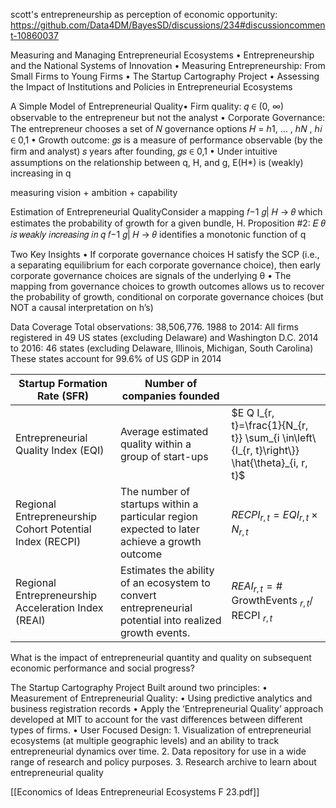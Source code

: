 scott's entrepreneurship as perception of economic opportunity: https://github.com/Data4DM/BayesSD/discussions/234#discussioncomment-10860037


Measuring and Managing Entrepreneurial Ecosystems • Entrepreneurship and the National Systems of Innovation • Measuring Entrepreneurship: From Small Firms to Young Firms • The Startup Cartography Project • Assessing the Impact of Institutions and Policies in Entrepreneurial Ecosystems

A Simple Model of Entrepreneurial Quality• Firm quality: 𝑞 ∈ (0, ∞) observable to the entrepreneur but not the analyst • Corporate Governance: The entrepreneur chooses a set of 𝑁 governance options 𝐻 = ℎ1, … , ℎ𝑁 , ℎ𝑖 ∈ 0,1 • Growth outcome: 𝑔𝑠 is a measure of performance observable (by the firm and analyst) 𝑠 years after founding, 𝑔𝑠 ∈ 0,1 • Under intuitive assumptions on the relationship between q, H, and g, E(H*) is (weakly) increasing in q

measuring vision + ambition + capability

Estimation of Entrepreneurial QualityConsider a mapping 𝑓−1 𝑔| 𝐻 → 𝜃 which estimates the probability of growth for a given bundle, H. Proposition #2: 𝐸 𝜃 𝑖𝑠 𝑤𝑒𝑎𝑘𝑙𝑦 𝑖𝑛𝑐𝑟𝑒𝑎𝑠𝑖𝑛𝑔 𝑖𝑛 𝑞 𝑓−1 𝑔| 𝐻 → 𝜃 identifies a monotonic function of q

Two Key Insights • If corporate governance choices H satisfy the SCP (i.e., a separating equilibrium for each corporate governance choice), then early corporate governance choices are signals of the underlying θ • The mapping from governance choices to growth outcomes allows us to recover the probability of growth, conditional on corporate governance choices (but NOT a causal interpretation on h’s)

Data Coverage Total observations: 38,506,776. 1988 to 2014: All firms registered in 49 US states (excluding Delaware) and Washington D.C. 2014 to 2016: 46 states (excluding Delaware, Illinois, Michigan, South Carolina) These states account for 99.6% of US GDP in 2014



| Startup Formation Rate (SFR)                             | Number of companies founded                                                                             |                                                                                              |
| -------------------------------------------------------- | ------------------------------------------------------------------------------------------------------- | -------------------------------------------------------------------------------------------- |
| Entrepreneurial Quality Index (EQI)                      | Average estimated quality within a group of start-ups                                                   | $E Q I_{r, t}=\frac{1}{N_{r, t}} \sum_{i \in\left\{I_{r, t}\right\}} \hat{\theta}_{i, r, t}$ |
| Regional Entrepreneurship Cohort Potential Index (RECPI) | The number of startups within a particular region expected to later achieve a growth outcome            | $R E C P I_{r, t}=E Q I_{r, t} \times N_{r, t}$                                              |
| Regional Entrepreneurship Acceleration Index (REAI)      | Estimates the ability of an ecosystem to convert entrepreneurial potential into realized growth events. | $REAI _{r, t}=\#$ GrowthEvents $_{r, t} /$ RECPI $_{r, t}$                                   |

What is the impact of entrepreneurial quantity and quality on subsequent economic performance and social progress?

The Startup Cartography Project Built around two principles: • Measurement of Entrepreneurial Quality: • Using predictive analytics and business registration records • Apply the ‘Entrepreneurial Quality’ approach developed at MIT to account for the vast differences between different types of firms. • User Focused Design: 1. Visualization of entrepreneurial ecosystems (at multiple geographic levels) and an ability to track entrepreneurial dynamics over time. 2. Data repository for use in a wide range of research and policy purposes. 3. Research archive to learn about entrepreneurial quality

[[Economics of Ideas Entrepreneurial Ecosystems F 23.pdf]]